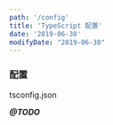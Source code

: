 ```yaml
---
path: '/config'
title: 'TypeScript 配置'
date: '2019-06-30'
modifyDate: "2019-06-30"
---
```


### 配置
tsconfig.json

***@TODO***
